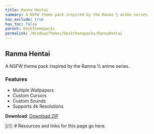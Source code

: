 ```yaml
---
title: Ranma Hentai
summary: A NSFW theme pack inspired by the Ranma ½ anime series.
nav_exclude: true
has_toc: false
parent: Deskthemepacks
permalink: /WindowsThemes/Deskthemepacks/RanmaHentai
---
```


## Ranma Hentai
A NSFW theme pack inspired by the Ranma ½ anime series.

### Features

- Multiple Wallpapers
- Custom Cursors
- Custom Sounds
- Supports 4k Resolutions

**Download**: [Download ZIP] 

<!-- ////////////////////////////////////////////////////////////////////////////////////////////////////////////////////// -->

[//]: # Resources and links for this page go here.

[Download ZIP]: https://gitlab.com/the-back-room/deskthemepacks/nsfw/ranma-hentai/-/archive/main/ranma-hentai-main.zip

<!-- ////////////////////////////////////////////////////////////////////////////////////////////////////////////////////// -->
